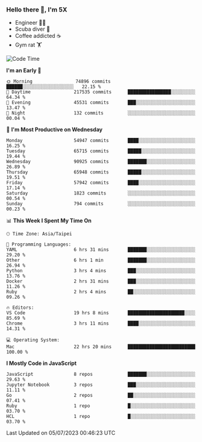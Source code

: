 ### Hello there 👋, I'm 5X

* Engineer 👨‍💻
* Scuba diver 🤿
* Coffee addicted ☕️
* Gym rat 🏋️

<!--START_SECTION:waka-->
![Code Time](http://img.shields.io/badge/Code%20Time-336%20hrs%2026%20mins-blue)

**I'm an Early 🐤** 

```text
🌞 Morning                74896 commits       ██████░░░░░░░░░░░░░░░░░░░   22.15 % 
🌆 Daytime                217535 commits      ████████████████░░░░░░░░░   64.34 % 
🌃 Evening                45531 commits       ███░░░░░░░░░░░░░░░░░░░░░░   13.47 % 
🌙 Night                  132 commits         ░░░░░░░░░░░░░░░░░░░░░░░░░   00.04 % 
```
📅 **I'm Most Productive on Wednesday** 

```text
Monday                   54947 commits       ████░░░░░░░░░░░░░░░░░░░░░   16.25 % 
Tuesday                  65715 commits       █████░░░░░░░░░░░░░░░░░░░░   19.44 % 
Wednesday                90925 commits       ███████░░░░░░░░░░░░░░░░░░   26.89 % 
Thursday                 65948 commits       █████░░░░░░░░░░░░░░░░░░░░   19.51 % 
Friday                   57942 commits       ████░░░░░░░░░░░░░░░░░░░░░   17.14 % 
Saturday                 1823 commits        ░░░░░░░░░░░░░░░░░░░░░░░░░   00.54 % 
Sunday                   794 commits         ░░░░░░░░░░░░░░░░░░░░░░░░░   00.23 % 
```


📊 **This Week I Spent My Time On** 

```text
🕑︎ Time Zone: Asia/Taipei

💬 Programming Languages: 
YAML                     6 hrs 31 mins       ███████░░░░░░░░░░░░░░░░░░   29.20 % 
Other                    6 hrs 1 min         ███████░░░░░░░░░░░░░░░░░░   26.94 % 
Python                   3 hrs 4 mins        ███░░░░░░░░░░░░░░░░░░░░░░   13.76 % 
Docker                   2 hrs 31 mins       ███░░░░░░░░░░░░░░░░░░░░░░   11.26 % 
Ruby                     2 hrs 4 mins        ██░░░░░░░░░░░░░░░░░░░░░░░   09.26 % 

🔥 Editors: 
VS Code                  19 hrs 8 mins       █████████████████████░░░░   85.69 % 
Chrome                   3 hrs 11 mins       ████░░░░░░░░░░░░░░░░░░░░░   14.31 % 

💻 Operating System: 
Mac                      22 hrs 20 mins      █████████████████████████   100.00 % 
```

**I Mostly Code in JavaScript** 

```text
JavaScript               8 repos             ███████░░░░░░░░░░░░░░░░░░   29.63 % 
Jupyter Notebook         3 repos             ███░░░░░░░░░░░░░░░░░░░░░░   11.11 % 
Go                       2 repos             ██░░░░░░░░░░░░░░░░░░░░░░░   07.41 % 
Ruby                     1 repo              █░░░░░░░░░░░░░░░░░░░░░░░░   03.70 % 
HCL                      1 repo              █░░░░░░░░░░░░░░░░░░░░░░░░   03.70 % 
```




 Last Updated on 05/07/2023 00:46:23 UTC
<!--END_SECTION:waka-->

